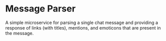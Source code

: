 # Message Parser

A simple microservice for parsing a single chat message and providing a response of links (with titles), mentions,
and emoticons that are present in the message.

